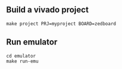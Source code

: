 ## Build a vivado project

```
make project PRJ=myproject BOARD=zedboard
```
## Run emulator

```
cd emulator
make run-emu
```
